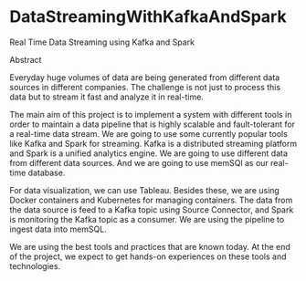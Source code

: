 # DataStreamingWithKafkaAndSpark
Real Time Data Streaming using Kafka and Spark

Abstract

Everyday huge volumes of data are being generated from different data sources in different companies. The challenge is not just to process this data but to stream it fast and analyze it in real-time.

The main aim of this project is to implement a system with different tools in order to maintain a data pipeline that is highly scalable and fault-tolerant for a real-time data stream. We are going to use some currently popular tools like Kafka and Spark for streaming. Kafka is a distributed streaming platform and Spark is a unified analytics engine. We are going to use different data from different data sources. And we are going to use memSQl as our real-time database.

For data visualization, we can use Tableau. Besides these, we are using Docker containers and Kubernetes for managing containers. The data from the data source is feed to a Kafka topic using Source Connector, and Spark is monitoring the Kafka topic as a consumer. We are using the pipeline to ingest data into memSQL.

We are using the best tools and practices that are known today. At the end of the project, we expect to get hands-on experiences on these tools and technologies.
